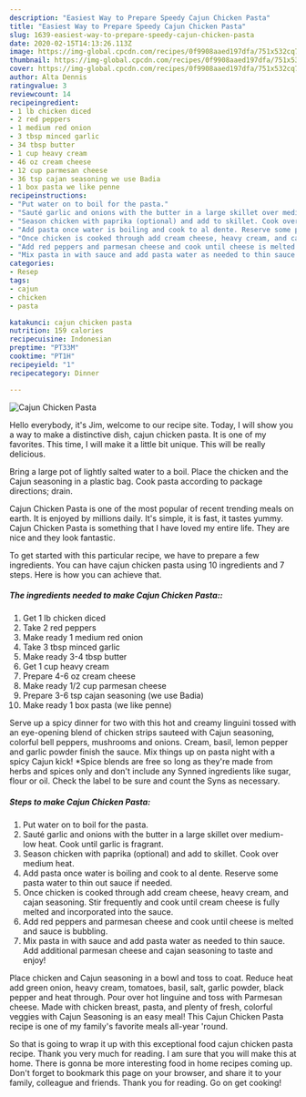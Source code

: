 ```yaml
---
description: "Easiest Way to Prepare Speedy Cajun Chicken Pasta"
title: "Easiest Way to Prepare Speedy Cajun Chicken Pasta"
slug: 1639-easiest-way-to-prepare-speedy-cajun-chicken-pasta
date: 2020-02-15T14:13:26.113Z
image: https://img-global.cpcdn.com/recipes/0f9908aaed197dfa/751x532cq70/cajun-chicken-pasta-recipe-main-photo.jpg
thumbnail: https://img-global.cpcdn.com/recipes/0f9908aaed197dfa/751x532cq70/cajun-chicken-pasta-recipe-main-photo.jpg
cover: https://img-global.cpcdn.com/recipes/0f9908aaed197dfa/751x532cq70/cajun-chicken-pasta-recipe-main-photo.jpg
author: Alta Dennis
ratingvalue: 3
reviewcount: 14
recipeingredient:
- 1 lb chicken diced
- 2 red peppers
- 1 medium red onion
- 3 tbsp minced garlic
- 34 tbsp butter
- 1 cup heavy cream
- 46 oz cream cheese
- 12 cup parmesan cheese
- 36 tsp cajan seasoning we use Badia
- 1 box pasta we like penne
recipeinstructions:
- "Put water on to boil for the pasta."
- "Sauté garlic and onions with the butter in a large skillet over medium-low heat. Cook until garlic is fragrant."
- "Season chicken with paprika (optional) and add to skillet. Cook over medium heat."
- "Add pasta once water is boiling and cook to al dente. Reserve some pasta water to thin out sauce if needed."
- "Once chicken is cooked through add cream cheese, heavy cream, and cajan seasoning. Stir frequently and cook until cream cheese is fully melted and incorporated into the sauce."
- "Add red peppers and parmesan cheese and cook until cheese is melted and sauce is bubbling."
- "Mix pasta in with sauce and add pasta water as needed to thin sauce. Add additional parmesan cheese and cajan seasoning to taste and enjoy!"
categories:
- Resep
tags:
- cajun
- chicken
- pasta

katakunci: cajun chicken pasta
nutrition: 159 calories
recipecuisine: Indonesian
preptime: "PT33M"
cooktime: "PT1H"
recipeyield: "1"
recipecategory: Dinner

---
```



![Cajun Chicken Pasta](https://img-global.cpcdn.com/recipes/0f9908aaed197dfa/751x532cq70/cajun-chicken-pasta-recipe-main-photo.jpg)

Hello everybody, it's Jim, welcome to our recipe site. Today, I will show you a way to make a distinctive dish, cajun chicken pasta. It is one of my favorites. This time, I will make it a little bit unique. This will be really delicious.

Bring a large pot of lightly salted water to a boil. Place the chicken and the Cajun seasoning in a plastic bag. Cook pasta according to package directions; drain.

Cajun Chicken Pasta is one of the most popular of recent trending meals on earth. It is enjoyed by millions daily. It's simple, it is fast, it tastes yummy. Cajun Chicken Pasta is something that I have loved my entire life. They are nice and they look fantastic.


To get started with this particular recipe, we have to prepare a few ingredients. You can have cajun chicken pasta using 10 ingredients and 7 steps. Here is how you can achieve that.

##### The ingredients needed to make Cajun Chicken Pasta::

1. Get 1 lb chicken diced
1. Take 2 red peppers
1. Make ready 1 medium red onion
1. Take 3 tbsp minced garlic
1. Make ready 3-4 tbsp butter
1. Get 1 cup heavy cream
1. Prepare 4-6 oz cream cheese
1. Make ready 1/2 cup parmesan cheese
1. Prepare 3-6 tsp cajan seasoning (we use Badia)
1. Make ready 1 box pasta (we like penne)


Serve up a spicy dinner for two with this hot and creamy linguini tossed with an eye-opening blend of chicken strips sauteed with Cajun seasoning, colorful bell peppers, mushrooms and onions. Cream, basil, lemon pepper and garlic powder finish the sauce. Mix things up on pasta night with a spicy Cajun kick! *Spice blends are free so long as they&#39;re made from herbs and spices only and don&#39;t include any Synned ingredients like sugar, flour or oil. Check the label to be sure and count the Syns as necessary. 

##### Steps to make Cajun Chicken Pasta:

1. Put water on to boil for the pasta.
1. Sauté garlic and onions with the butter in a large skillet over medium-low heat. Cook until garlic is fragrant.
1. Season chicken with paprika (optional) and add to skillet. Cook over medium heat.
1. Add pasta once water is boiling and cook to al dente. Reserve some pasta water to thin out sauce if needed.
1. Once chicken is cooked through add cream cheese, heavy cream, and cajan seasoning. Stir frequently and cook until cream cheese is fully melted and incorporated into the sauce.
1. Add red peppers and parmesan cheese and cook until cheese is melted and sauce is bubbling.
1. Mix pasta in with sauce and add pasta water as needed to thin sauce. Add additional parmesan cheese and cajan seasoning to taste and enjoy!


Place chicken and Cajun seasoning in a bowl and toss to coat. Reduce heat add green onion, heavy cream, tomatoes, basil, salt, garlic powder, black pepper and heat through. Pour over hot linguine and toss with Parmesan cheese. Made with chicken breast, pasta, and plenty of fresh, colorful veggies with Cajun Seasoning is an easy meal! This Cajun Chicken Pasta recipe is one of my family&#39;s favorite meals all-year &#39;round. 

So that is going to wrap it up with this exceptional food cajun chicken pasta recipe. Thank you very much for reading. I am sure that you will make this at home. There is gonna be more interesting food in home recipes coming up. Don't forget to bookmark this page on your browser, and share it to your family, colleague and friends. Thank you for reading. Go on get cooking!
